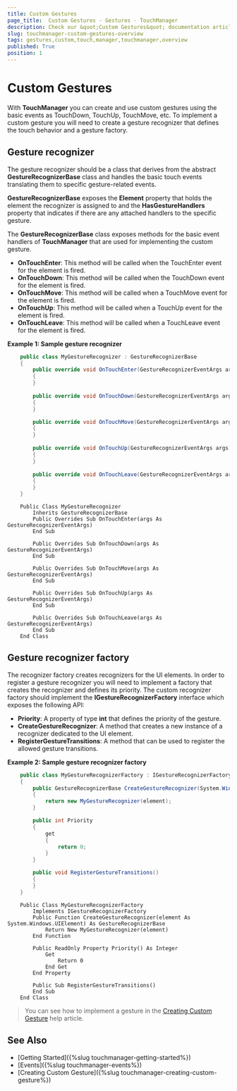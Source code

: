 ```yaml
---
title: Custom Gestures
page_title:  Custom Gestures - Gestures - TouchManager
description: Check our &quot;Custom Gestures&quot; documentation article for the TouchManager {{ site.framework_name }} control.
slug: touchmanager-custom-gestures-overview
tags: gestures,custom,touch,manager,touchmanager,overview
published: True
position: 1
---
```


# Custom Gestures

With __TouchManager__ you can create and use custom gestures using the basic events as TouchDown, TouchUp, TouchMove, etc. To implement a custom gesture you will need to create a gesture recognizer that defines the touch behavior and a gesture factory.

## Gesture recognizer

The gesture recognizer should be a class that derives from the abstract __GestureRecognizerBase__ class and handles the basic touch events translating them to specific gesture-related events.

__GestureRecognizerBase__ exposes the __Element__ property that holds the element the recognizer is assigned to and the __HasGestureHandlers__ property that indicates if there are any attached handlers to the specific gesture.

The __GestureRecognizerBase__ class exposes methods for the basic event handlers of __TouchManager__ that are used for implementing the custom gesture.
* __OnTouchEnter__: This method will be called when the TouchEnter event for the element is fired.
* __OnTouchDown__: This method will be called when the TouchDown event for the element is fired.
* __OnTouchMove__: This method will be called when a TouchMove event for the element is fired.
* __OnTouchUp__: This method will be called when a TouchUp event for the element is fired.
* __OnTouchLeave__: This method will be called when a TouchLeave event for the element is fired.

__Example 1: Sample gesture recognizer__
```C#
	public class MyGestureRecognizer : GestureRecognizerBase
    {
		public override void OnTouchEnter(GestureRecognizerEventArgs args)
        {
        }
		
        public override void OnTouchDown(GestureRecognizerEventArgs args)
        {   
        }       

		public override void OnTouchMove(GestureRecognizerEventArgs args)
        {
        }
		
		public override void OnTouchUp(GestureRecognizerEventArgs args)
        {
        }
		
        public override void OnTouchLeave(GestureRecognizerEventArgs args)
        {
        }
    }
```
```VB.NET
	Public Class MyGestureRecognizer
		Inherits GestureRecognizerBase
		Public Overrides Sub OnTouchEnter(args As GestureRecognizerEventArgs)
		End Sub
		
		Public Overrides Sub OnTouchDown(args As GestureRecognizerEventArgs)
		End Sub	

		Public Overrides Sub OnTouchMove(args As GestureRecognizerEventArgs)
		End Sub

		Public Overrides Sub OnTouchUp(args As GestureRecognizerEventArgs)
		End Sub
		
		Public Overrides Sub OnTouchLeave(args As GestureRecognizerEventArgs)
		End Sub		
	End Class
```

## Gesture recognizer factory

The recognizer factory creates recognizers for the UI elements. In order to register a gesture recognizer you will need to implement a factory that creates the recognizer and defines its priority. The custom recognizer factory should implement the __IGestureRecognizerFactory__ interface which exposes the following API:
* __Priority__: A property of type __int__ that defines the priority of the gesture.
* __CreateGestureRecognizer__: A method that creates a new instance of a recognizer dedicated to the UI element.
* __RegisterGestureTransitions__: A method that can be used to register the allowed gesture transitions.

__Example 2: Sample gesture recognizer factory__
```C#
	public class MyGestureRecognizerFactory : IGestureRecognizerFactory
    {
        public GestureRecognizerBase CreateGestureRecognizer(System.Windows.UIElement element)
        {
            return new MyGestureRecognizer(element);
        }

        public int Priority
        {
            get
            {
                return 0;
            }
        }

        public void RegisterGestureTransitions()
        {
        }
    }
```
```VB.NET
	Public Class MyGestureRecognizerFactory
		Implements IGestureRecognizerFactory
		Public Function CreateGestureRecognizer(element As System.Windows.UIElement) As GestureRecognizerBase
			Return New MyGestureRecognizer(element)
		End Function

		Public ReadOnly Property Priority() As Integer
			Get
				Return 0
			End Get
		End Property

		Public Sub RegisterGestureTransitions()
		End Sub
	End Class	
```
	
> You can see how to implement a gesture in the [Creating Custom Gesture]() help article.

## See Also
* [Getting Started]({%slug touchmanager-getting-started%})
* [Events]({%slug touchmanager-events%})
* [Creating Custom Gesture]({%slug touchmanager-creating-custom-gesture%})
